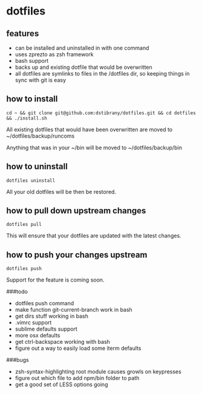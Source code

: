 dotfiles
========

features
--------
- can be installed and uninstalled in with one command
- uses zprezto as zsh framework
- bash support
- backs up and existing dotfile that would be overwritten
- all dotfiles are symlinks to files in the /dotfiles dir, so keeping things in sync with git is easy

how to install
--------------
    cd ~ && git clone git@github.com:dstibrany/dotfiles.git && cd dotfiles && ./install.sh

All existing dotfiles that would have been overwritten are moved to ~/dotfiles/backup/runcoms

Anything that was in your ~/bin will be moved to ~/dotfiles/backup/bin

how to uninstall
----------------
    dotfiles uninstall

All your old dotfiles will be then be restored.

how to pull down upstream changes
---------------------------------
    dotfiles pull

This will ensure that your dotfiles are updated with the latest changes.

how to push your changes upstream
---------------------------------
    dotfiles push

Support for the feature is coming soon.

###todo

- dotfiles push command
- make function git-current-branch work in bash
- get dirs stuff working in bash
- .vimrc support
- sublime defaults support
- more osx defaults
- get ctrl-backspace working with bash
- figure out a way to easily load some iterm defaults

###bugs

- zsh-syntax-highlighting root module causes growls on keypresses
- figure out which file to add npm/bin folder to path
- get a good set of LESS options going